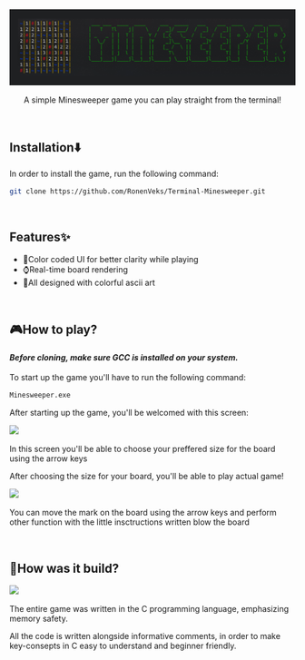 <img src="https://github.com/RonenVeks/Terminal-Minesweeper/blob/Develop/assets/Readme-Logo.png"/>
<div align="center"><p>A simple Minesweeper game you can play straight from the terminal!</p></div>
<br/>

## Installation⬇️
<p>In order to install the game, run the following command:</p>

```bash
git clone https://github.com/RonenVeks/Terminal-Minesweeper.git
```
<br/>

## Features✨
- 🌈Color coded UI for better clarity while playing
- ⌚Real-time board rendering
- 🎨All designed with colorful ascii art
<br/>

## 🎮How to play?
#### <em> Before cloning, make sure GCC is installed on your system. </em>

<p>To start up the game you'll have to run the following command:</p>

```bash
Minesweeper.exe
```
<p>After starting up the game, you'll be welcomed with this screen:</p>
<img src="https://github.com/RonenVeks/Terminal-Minesweeper/blob/Feature/Add-readme/assets/Readme-Choosing-Screen.png"/>
<p>In this screen you'll be able to choose your preffered size for the board using the arrow keys</p>
<p>After choosing the size for your board, you'll be able to play actual game!</p>
<img src="https://github.com/RonenVeks/Terminal-Minesweeper/blob/Feature/Add-readme/assets/Readme-Game.png"/> 
<p>You can move the mark on the board using the arrow keys and perform other function with the little insctructions written blow the board</p>
<br/>

## 🔨How was it build?
<img src="https://github.com/RonenVeks/Terminal-Minesweeper/blob/Feature/Add-readme/assets/Readme-code-screenshot.png">
<p>The entire game was written in the C programming language, emphasizing memory safety.</p>
<p>All the code is written alongside informative comments, in order to make key-consepts in C easy to understand and beginner friendly.</p>
